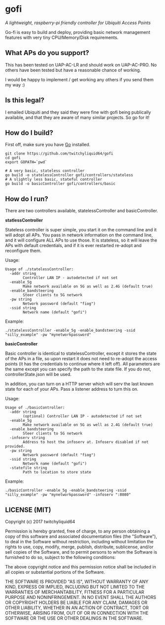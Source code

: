 gofi
============

*A lightweight, raspberry-pi friendly controller for Ubiquiti Access Points*

Go-fi is easy to build and deploy, providing basic network management
features with very tiny CPU/Memory/Disk requirements.

What APs do you support?
--------------

This has been tested on UAP-AC-LR and should work on UAP-AC-PRO. No others have been tested but have a reasonable chance of working.

I would be happy to implement / get working any others if you send them my way :)


Is this legal?
--------------

I emailed Ubiquiti and they said they were fine with gofi being publically available, and that they are aware of many similar projects. So go for it!


How do I build?
----------------

First off, make sure you have [Go](https://golang.org/doc/install) installed.

```shell
git clone https://github.com/twitchyliquid64/gofi
cd gofi
export GOPATH=`pwd`

# A very basic, stateless controller
go build -o statelessController gofi/controllers/stateless
# A slightly less basic, stateful controller
go build -o basicController gofi/controllers/basic
```

How do I run?
---------------

There are two controllers available, statelessController and basicController.

**statlessController**

Stateless controller is super simple, you start it on the command line and it will adopt all APs. You pass in network information on the command line, and it will configure ALL APs to use those. It is stateless, so it will leave the APs with default credentials, and if it is ever restarted re-adopt and reconfigure them.

Usage:

```
Usage of ./statelessController:
  -addr string
    	Controller LAN IP - autodetected if not set
  -enable_5g
    	Make network available on 5G as well as 2.4G (default true)
  -enable_bandsteering
    	Steer clients to 5G network
  -pw string
    	Network password (default "fiog")
  -ssid string
    	Network name (default "gofi")
```

Example:

```./statelessController -enable_5g -enable_bandsteering -ssid "silly_example" -pw "mynetworkpassword"```

**basicController**

Basic controller is identical to statelessController, except it stores the state of the APs in a file, so upon restart it does not need to re-adopt the access points (it has the credentials to continue where it left off). All parameters are the same except you can specify the path to the state file.
If you do not, controllerState.json will be used.

In addition, you can turn on a HTTP server which will serv the last known state for each of your APs. Pass a listener address to turn this on.


Usage:

```
Usage of ./basicController:
  -addr string
    	(optional) Controller LAN IP - autodetected if not set
  -enable_5g
    	Make network available on 5G as well as 2.4G (default true)
  -enable_bandsteering
    	Steer clients to 5G network
  -infoserv string
    	Address to host the infoserv at. Infoserv disabled if not provided.
  -pw string
    	Network password (default "fiog")
  -ssid string
    	Network name (default "gofi")
  -statefile string
    	Path to location to store state
```

Example:

```./basicController -enable_5g -enable_bandsteering -ssid "silly_example" -pw "mynetworkpassword" -infoserv ":8080"```


LICENSE (MIT)
--------------

Copyright (c) 2017 twitchyliquid64

Permission is hereby granted, free of charge, to any person obtaining a copy
of this software and associated documentation files (the "Software"), to deal
in the Software without restriction, including without limitation the rights
to use, copy, modify, merge, publish, distribute, sublicense, and/or sell
copies of the Software, and to permit persons to whom the Software is
furnished to do so, subject to the following conditions:

The above copyright notice and this permission notice shall be included in all
copies or substantial portions of the Software.

THE SOFTWARE IS PROVIDED "AS IS", WITHOUT WARRANTY OF ANY KIND, EXPRESS OR
IMPLIED, INCLUDING BUT NOT LIMITED TO THE WARRANTIES OF MERCHANTABILITY,
FITNESS FOR A PARTICULAR PURPOSE AND NONINFRINGEMENT. IN NO EVENT SHALL THE
AUTHORS OR COPYRIGHT HOLDERS BE LIABLE FOR ANY CLAIM, DAMAGES OR OTHER
LIABILITY, WHETHER IN AN ACTION OF CONTRACT, TORT OR OTHERWISE, ARISING FROM,
OUT OF OR IN CONNECTION WITH THE SOFTWARE OR THE USE OR OTHER DEALINGS IN THE
SOFTWARE.
